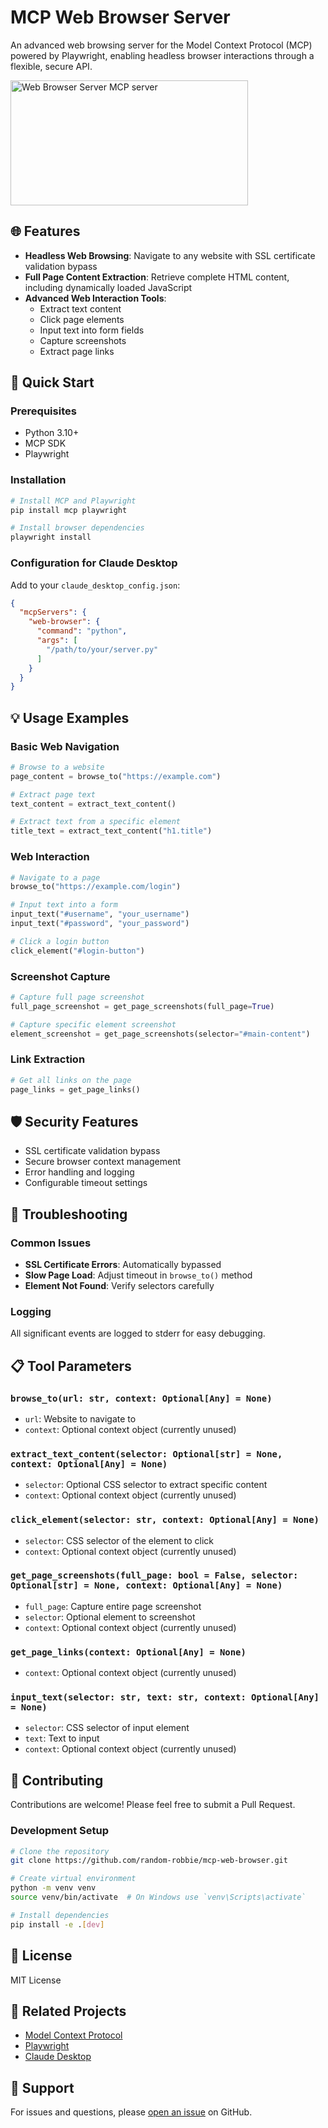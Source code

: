 # MCP Web Browser Server

An advanced web browsing server for the Model Context Protocol (MCP) powered by Playwright, enabling headless browser interactions through a flexible, secure API.

<a href="https://glama.ai/mcp/servers/lwqlaw6k6d"><img width="380" height="200" src="https://glama.ai/mcp/servers/lwqlaw6k6d/badge" alt="Web Browser Server MCP server" /></a>

## 🌐 Features

- **Headless Web Browsing**: Navigate to any website with SSL certificate validation bypass
- **Full Page Content Extraction**: Retrieve complete HTML content, including dynamically loaded JavaScript
- **Advanced Web Interaction Tools**:
  - Extract text content
  - Click page elements
  - Input text into form fields
  - Capture screenshots
  - Extract page links

## 🚀 Quick Start

### Prerequisites

- Python 3.10+
- MCP SDK
- Playwright

### Installation

```bash
# Install MCP and Playwright
pip install mcp playwright

# Install browser dependencies
playwright install
```

### Configuration for Claude Desktop

Add to your `claude_desktop_config.json`:

```json
{
  "mcpServers": {
    "web-browser": {
      "command": "python",
      "args": [
        "/path/to/your/server.py"
      ]
    }
  }
}
```

## 💡 Usage Examples

### Basic Web Navigation

```python
# Browse to a website
page_content = browse_to("https://example.com")

# Extract page text
text_content = extract_text_content()

# Extract text from a specific element
title_text = extract_text_content("h1.title")
```

### Web Interaction

```python
# Navigate to a page
browse_to("https://example.com/login")

# Input text into a form
input_text("#username", "your_username")
input_text("#password", "your_password")

# Click a login button
click_element("#login-button")
```

### Screenshot Capture

```python
# Capture full page screenshot
full_page_screenshot = get_page_screenshots(full_page=True)

# Capture specific element screenshot
element_screenshot = get_page_screenshots(selector="#main-content")
```

### Link Extraction

```python
# Get all links on the page
page_links = get_page_links()
```

## 🛡️ Security Features

- SSL certificate validation bypass
- Secure browser context management
- Error handling and logging
- Configurable timeout settings

## 🔧 Troubleshooting

### Common Issues

- **SSL Certificate Errors**: Automatically bypassed
- **Slow Page Load**: Adjust timeout in `browse_to()` method
- **Element Not Found**: Verify selectors carefully

### Logging

All significant events are logged to stderr for easy debugging.

## 📋 Tool Parameters

### `browse_to(url: str, context: Optional[Any] = None)`
- `url`: Website to navigate to
- `context`: Optional context object (currently unused)

### `extract_text_content(selector: Optional[str] = None, context: Optional[Any] = None)`
- `selector`: Optional CSS selector to extract specific content
- `context`: Optional context object (currently unused)

### `click_element(selector: str, context: Optional[Any] = None)`
- `selector`: CSS selector of the element to click
- `context`: Optional context object (currently unused)

### `get_page_screenshots(full_page: bool = False, selector: Optional[str] = None, context: Optional[Any] = None)`
- `full_page`: Capture entire page screenshot
- `selector`: Optional element to screenshot
- `context`: Optional context object (currently unused)

### `get_page_links(context: Optional[Any] = None)`
- `context`: Optional context object (currently unused)

### `input_text(selector: str, text: str, context: Optional[Any] = None)`
- `selector`: CSS selector of input element
- `text`: Text to input
- `context`: Optional context object (currently unused)

## 🤝 Contributing

Contributions are welcome! Please feel free to submit a Pull Request.

### Development Setup

```bash
# Clone the repository
git clone https://github.com/random-robbie/mcp-web-browser.git

# Create virtual environment
python -m venv venv
source venv/bin/activate  # On Windows use `venv\Scripts\activate`

# Install dependencies
pip install -e .[dev]
```

## 📄 License

MIT License

## 🔗 Related Projects

- [Model Context Protocol](https://modelcontextprotocol.io)
- [Playwright](https://playwright.dev)
- [Claude Desktop](https://claude.ai/desktop)

## 💬 Support

For issues and questions, please [open an issue](https://github.com/random-robbie/mcp-web-browser/issues) on GitHub.
